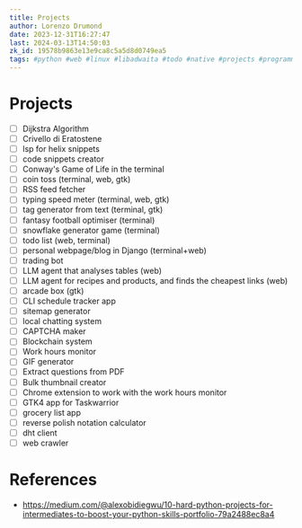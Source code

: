 ```yaml
---
title: Projects
author: Lorenzo Drumond
date: 2023-12-31T16:27:47
last: 2024-03-13T14:50:03
zk_id: 19578b9863e13e9ca8c5a5d8d0749ea5
tags: #python #web #linux #libadwaita #todo #native #projects #programming #gtk #terminal
---
```



# Projects
- [ ] Dijkstra Algorithm
- [ ] Crivello di Eratostene
- [ ] lsp for helix snippets
- [ ] code snippets creator
- [ ] Conway's Game of Life in the terminal
- [ ] coin toss (terminal, web, gtk)
- [ ] RSS feed fetcher
- [ ] typing speed meter (terminal, web, gtk)
- [ ] tag generator from text (terminal, gtk)
- [ ] fantasy football optimiser (terminal)
- [ ] snowflake generator game (terminal)
- [ ] todo list (web, terminal)
- [ ] personal webpage/blog in Django (terminal+web)
- [ ] trading bot
- [ ] LLM agent that analyses tables (web)
- [ ] LLM agent for recipes and products, and finds the cheapest links (web)
- [ ] arcade box (gtk)
- [ ] CLI schedule tracker app
- [ ] sitemap generator
- [ ] local chatting system
- [ ] CAPTCHA maker
- [ ] Blockchain system
- [ ] Work hours monitor
- [ ] GIF generator
- [ ] Extract questions from PDF
- [ ] Bulk thumbnail creator
- [ ] Chrome extension to work with the work hours monitor
- [ ] GTK4 app for Taskwarrior
- [ ] grocery list app
- [ ] reverse polish notation calculator
- [ ] dht client
- [ ] web crawler

# References
- https://medium.com/@alexobidiegwu/10-hard-python-projects-for-intermediates-to-boost-your-python-skills-portfolio-79a2488ec8a4
